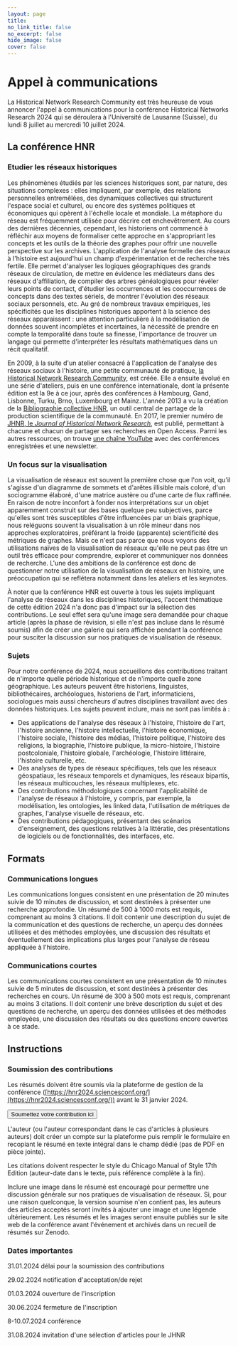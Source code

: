```yaml
---
layout: page
title: 
no_link_title: false 
no_excerpt: false 
hide_image: false
cover: false
---
```


# Appel à communications

La Historical Network Research Community est très heureuse de vous annoncer l'appel à communications pour la conférence Historical Networks Research 2024 qui se déroulera à l'Université de Lausanne (Suisse), du lundi 8 juillet au mercredi 10 juillet 2024. 

## La conférence HNR
### Etudier les réseaux historiques
Les phénomènes étudiés par les sciences historiques sont, par nature, des situations complexes : elles impliquent, par exemple, des relations personnelles entremêlées, des dynamiques collectives qui structurent l'espace social et culturel, ou encore des systèmes politiques et économiques qui opèrent à l'échelle locale et mondiale. La métaphore du réseau est fréquemment utilisée pour décrire cet enchevêtrement. Au cours des dernières décennies, cependant, les historiens ont commencé à réfléchir aux moyens de formaliser cette approche en s'appropriant les concepts et les outils de la théorie des graphes pour offrir une nouvelle perspective sur les archives. L'application de l'analyse formelle des réseaux à l'histoire est aujourd'hui un champ d'expérimentation et de recherche très fertile. Elle permet d'analyser les logiques géographiques des grands réseaux de circulation, de mettre en évidence les médiateurs dans des réseaux d'affiliation, de compiler des arbres généalogiques pour révéler leurs points de contact, d'étudier les occurrences et les cooccurrences de concepts dans des textes sériels, de montrer l'évolution des réseaux sociaux personnels, etc. Au gré de nombreux travaux empiriques, les spécificités que les disciplines historiques apportent à la science des réseaux apparaissent : une attention particulière à la modélisation de données souvent incomplètes et incertaines, la nécessité de prendre en compte la temporalité dans toute sa finesse, l'importance de trouver un langage qui permette d'interpréter les résultats mathématiques dans un récit qualitatif. 

En 2009, à la suite d'un atelier consacré à l'application de l'analyse des réseaux sociaux à l'histoire, une petite communauté de pratique, [la Historical Network Research Community](http://www.historicalnetworkresearch.org), est créée. Elle a ensuite évolué en une série d'ateliers, puis en une conférence internationale, dont la présente édition est la 9e à ce jour, après des conférences à Hambourg, Gand, Lisbonne, Turku, Brno, Luxembourg et Mainz. L'année 2013 a vu la création de la [Bibliographie collective HNR](https://www.zotero.org/groups/209983/historical_network_research), un outil central de partage de la production scientifique de la communauté. En 2017, le premier numéro de [JHNR, le *Journal of Historical Network Research*](https://jhnr.uni.lu/), est publié, permettant à chacune et chacun de partager ses recherches en Open Access. Parmi les autres ressources, on trouve [une chaîne YouTube](https://www.youtube.com/channel/UC2QFG7uIVxkFQ3xZbohKl-Q) avec des conférences enregistrées et une newsletter.

### Un focus sur la visualisation

La visualisation de réseaux est souvent la première chose que l'on voit, qu'il s'agisse d'un diagramme de sommets et d'arêtes illisible mais coloré, d'un sociogramme élaboré, d'une matrice austère ou d'une carte de flux raffinée. En raison de notre inconfort à fonder nos interprétations sur un objet apparemment construit sur des bases quelque peu subjectives, parce qu'elles sont très susceptibles d'être influencées par un biais graphique, nous reléguons souvent la visualisation à un rôle mineur dans nos approches exploratoires, préférant la froide (apparente) scientificité des métriques de graphes. Mais ce n'est pas parce que nous voyons des utilisations naïves de la visualisation de réseaux qu'elle ne peut pas être un outil très efficace pour comprendre, explorer et communiquer nos données de recherche. L'une des ambitions de la conférence est donc de questionner notre utilisation de la visualisation de réseaux en histoire, une préoccupation qui se reflétera notamment dans les ateliers et les keynotes.

À noter que la conférence HNR est ouverte à tous les sujets impliquant l'analyse de réseaux dans les disciplines historiques, l'accent thématique de cette édition 2024 n'a donc pas d'impact sur la sélection des contributions. Le seul effet sera qu'une image sera demandée pour chaque article (après la phase de révision, si elle n'est pas incluse dans le résumé soumis) afin de créer une galerie qui sera affichée pendant la conférence pour susciter la discussion sur nos pratiques de visualisation de réseaux.

### Sujets
Pour notre conférence de 2024, nous accueillons des contributions traitant de n'importe quelle période historique et de n'importe quelle zone géographique. Les auteurs peuvent être historiens, linguistes, bibliothécaires, archéologues, historiens de l'art, informaticiens, sociologues mais aussi chercheurs d'autres disciplines travaillant avec des données historiques. Les sujets peuvent inclure, mais ne sont pas limités à : 
* Des applications de l'analyse des réseaux à l'histoire, l'histoire de l'art, l'histoire ancienne, l'histoire intellectuelle, l'histoire économique, l'histoire sociale, l'histoire des médias, l'histoire politique, l'histoire des religions, la biographie, l'histoire publique, la micro-histoire, l'histoire postcoloniale, l'histoire globale, l'archéologie, l'histoire littéraire, l'histoire culturelle, etc.
* Des analyses de types de réseaux spécifiques, tels que les réseaux géospatiaux, les réseaux temporels et dynamiques, les réseaux bipartis, les réseaux multicouches, les réseaux multiplexes, etc.
* Des contributions méthodologiques concernant l'applicabilité de l'analyse de réseaux à l'histoire, y compris, par exemple, la modélisation, les ontologies, les linked data, l'utilisation de métriques de graphes, l'analyse visuelle de réseaux, etc.
* Des contributions pédagogiques, présentant des scénarios d'enseignement, des questions relatives à la littératie, des présentations de logiciels ou de fonctionnalités, des interfaces, etc.

## Formats
### Communications longues
Les communications longues consistent en une présentation de 20 minutes suivie de 10 minutes de discussion, et sont destinées à présenter une recherche approfondie. Un résumé de 500 à 1000 mots est requis, comprenant au moins 3 citations. Il doit contenir une description du sujet de la communication et des questions de recherche, un aperçu des données utilisées et des méthodes employées, une discussion des résultats et éventuellement des implications plus larges pour l'analyse de réseau appliquée à l'histoire.
### Communications courtes
Les communications courtes consistent en une présentation de 10 minutes suivie de 5 minutes de discussion, et sont destinées à présenter des recherches en cours. Un résumé de 300 à 500 mots est requis, comprenant au moins 3 citations. Il doit contenir une brève description du sujet et des questions de recherche, un aperçu des données utilisées et des méthodes employées, une discussion des résultats ou des questions encore ouvertes à ce stade.

## Instructions
### Soumission des contributions
Les résumés doivent être soumis via la plateforme de gestion de la conférence ([https://hnr2024.sciencesconf.org/](https://hnr2024.sciencesconf.org/)) avant le 31 janvier 2024. 

<button class="button button1" onclick="window.location.href='https://hnr2024.sciencesconf.org/';">Soumettez votre contribution ici</button>

L'auteur (ou l'auteur correspondant dans le cas d'articles à plusieurs auteurs) doit créer un compte sur la plateforme puis remplir le formulaire en recopiant le résumé en texte intégral dans le champ dédié (pas de PDF en pièce jointe). 

Les citations doivent respecter le style du Chicago Manual of Style 17th Edition (auteur-date dans le texte, puis référence complète à la fin). 

Inclure une image dans le résumé est encouragé pour permettre une discussion générale sur nos pratiques de visualisation de réseaux. Si, pour une raison quelconque, la version soumise n'en contient pas, les auteurs des articles acceptés seront invités à ajouter une image et une légende ultérieurement. Les résumés et les images seront ensuite publiés sur le site web de la conférence avant l'événement et archivés dans un recueil de résumés sur Zenodo.

### Dates importantes
31.01.2024 délai pour la soumission des contributions

29.02.2024 notification d'acceptation/de rejet

01.03.2024 ouverture de l'inscription

30.06.2024 fermeture de l'inscription

8-10.07.2024 conférence

31.08.2024 invitation d'une sélection d'articles pour le JHNR


